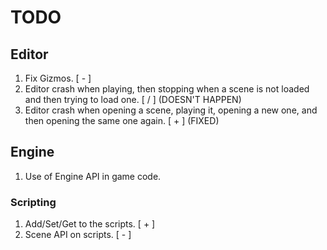 # TODO

## Editor

1. Fix Gizmos. [ - ]
2. Editor crash when playing, then stopping when a scene is not loaded and then trying to load one. [ / ] (DOESN'T HAPPEN)
3. Editor crash when opening a scene, playing it, opening a new one, and then opening the same one again. [ + ] (FIXED)

## Engine

1. Use of Engine API in game code.

### Scripting

1. Add/Set/Get to the scripts. [ + ]
2. Scene API on scripts. [ - ]